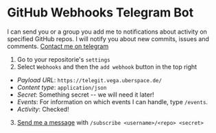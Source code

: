 # GitHub Webhooks Telegram Bot

I can send you or a group you add me to notifications about activity
on specified GitHub repos. I will notify you about new commits,
issues and comments. [Contact me on telegram](https://telegram.me/TelehubRobot)

1. Go to your repositorie's `settings`
2. Select `Webhooks` and then the `add webhook` button in the top right
  * *Payload URL*: `https://telegit.vega.uberspace.de/`
  * *Content type*: `application/json`
  * *Secret*: Something secret -- we will need it later!
  * *Events*: For information on which events I can handle, type `/events`.
  * *Activity*: Checked!
3. [Send me a message](https://telegram.me/TelehubRobot) with `/subscribe <username>/<repo> <secret>`
